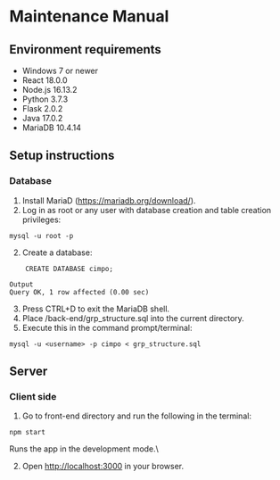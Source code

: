 # Maintenance Manual

## Environment requirements

- Windows 7 or newer 
- React 18.0.0 
- Node.js 16.13.2
- Python 3.7.3 
- Flask 2.0.2 
- Java 17.0.2 
- MariaDB 10.4.14

## Setup instructions 
### Database
1. Install MariaD (https://mariadb.org/download/).
1. Log in as root or any user with database creation and table creation privileges:

```
mysql -u root -p
```

2. Create a database:

```
    CREATE DATABASE cimpo;
```
```
Output
Query OK, 1 row affected (0.00 sec)
```
3. Press CTRL+D to exit the MariaDB shell.
4. Place /back-end/grp_structure.sql into the current directory.
5. Execute this in the command prompt/terminal:

```
mysql -u <username> -p cimpo < grp_structure.sql
```
## Server



 


### Client side

1. Go to front-end directory and run the following in the terminal:

```
npm start
```
Runs the app in the development mode.\

2. Open [http://localhost:3000](http://localhost:3000) in your browser.

